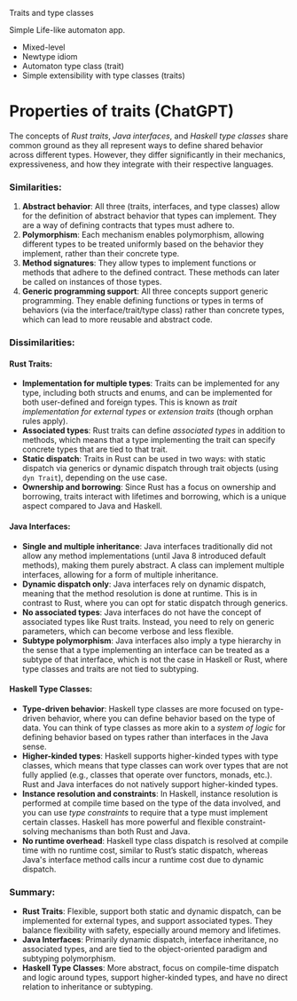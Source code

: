 Traits and type classes

Simple Life-like automaton app.

- Mixed-level
- Newtype idiom
- Automaton type class (trait)
- Simple extensibility with type classes (traits)

# Properties of traits (ChatGPT)

The concepts of *Rust traits*, *Java interfaces*, and *Haskell type classes* share common ground as they all represent ways to define shared behavior across different types. However, they differ significantly in their mechanics, expressiveness, and how they integrate with their respective languages.

### Similarities:
1. **Abstract behavior**: All three (traits, interfaces, and type classes) allow for the definition of abstract behavior that types can implement. They are a way of defining contracts that types must adhere to.
2. **Polymorphism**: Each mechanism enables polymorphism, allowing different types to be treated uniformly based on the behavior they implement, rather than their concrete type.
3. **Method signatures**: They allow types to implement functions or methods that adhere to the defined contract. These methods can later be called on instances of those types.
4. **Generic programming support**: All three concepts support generic programming. They enable defining functions or types in terms of behaviors (via the interface/trait/type class) rather than concrete types, which can lead to more reusable and abstract code.

### Dissimilarities:

#### Rust Traits:
- **Implementation for multiple types**: Traits can be implemented for any type, including both structs and enums, and can be implemented for both user-defined and foreign types. This is known as *trait implementation for external types* or *extension traits* (though orphan rules apply).
- **Associated types**: Rust traits can define *associated types* in addition to methods, which means that a type implementing the trait can specify concrete types that are tied to that trait.
- **Static dispatch**: Traits in Rust can be used in two ways: with static dispatch via generics or dynamic dispatch through trait objects (using `dyn Trait`), depending on the use case.
- **Ownership and borrowing**: Since Rust has a focus on ownership and borrowing, traits interact with lifetimes and borrowing, which is a unique aspect compared to Java and Haskell.

#### Java Interfaces:
- **Single and multiple inheritance**: Java interfaces traditionally did not allow any method implementations (until Java 8 introduced default methods), making them purely abstract. A class can implement multiple interfaces, allowing for a form of multiple inheritance.
- **Dynamic dispatch only**: Java interfaces rely on dynamic dispatch, meaning that the method resolution is done at runtime. This is in contrast to Rust, where you can opt for static dispatch through generics.
- **No associated types**: Java interfaces do not have the concept of associated types like Rust traits. Instead, you need to rely on generic parameters, which can become verbose and less flexible.
- **Subtype polymorphism**: Java interfaces also imply a type hierarchy in the sense that a type implementing an interface can be treated as a subtype of that interface, which is not the case in Haskell or Rust, where type classes and traits are not tied to subtyping.

#### Haskell Type Classes:
- **Type-driven behavior**: Haskell type classes are more focused on type-driven behavior, where you can define behavior based on the type of data. You can think of type classes as more akin to a *system of logic* for defining behavior based on types rather than interfaces in the Java sense.
- **Higher-kinded types**: Haskell supports higher-kinded types with type classes, which means that type classes can work over types that are not fully applied (e.g., classes that operate over functors, monads, etc.). Rust and Java interfaces do not natively support higher-kinded types.
- **Instance resolution and constraints**: In Haskell, instance resolution is performed at compile time based on the type of the data involved, and you can use *type constraints* to require that a type must implement certain classes. Haskell has more powerful and flexible constraint-solving mechanisms than both Rust and Java.
- **No runtime overhead**: Haskell type class dispatch is resolved at compile time with no runtime cost, similar to Rust’s static dispatch, whereas Java's interface method calls incur a runtime cost due to dynamic dispatch.

### Summary:

- **Rust Traits**: Flexible, support both static and dynamic dispatch, can be implemented for external types, and support associated types. They balance flexibility with safety, especially around memory and lifetimes.
- **Java Interfaces**: Primarily dynamic dispatch, interface inheritance, no associated types, and are tied to the object-oriented paradigm and subtyping polymorphism.
- **Haskell Type Classes**: More abstract, focus on compile-time dispatch and logic around types, support higher-kinded types, and have no direct relation to inheritance or subtyping.
